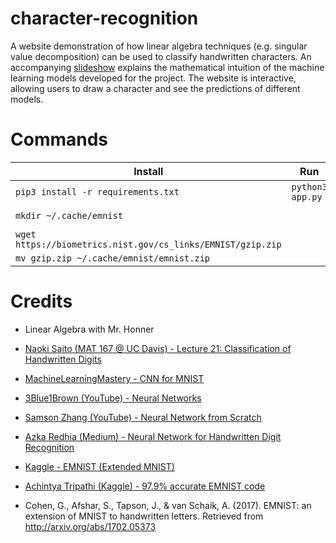 # character-recognition

A website demonstration of how linear algebra techniques (e.g. singular value decomposition) can be used to classify handwritten characters. An accompanying [slideshow](https://docs.google.com/presentation/d/1O5eeYbItA2KitufxAa5cZMYMJOYkmisl1KJQsGiyAv0/edit?usp=sharing) explains the mathematical intuition of the machine learning models developed for the project. The website is interactive, allowing users to draw a character and see the predictions of different models.

# Commands

| Install                                                     | Run              | Clean                         |
| ----------------------------------------------------------- | ---------------- | ----------------------------- |
| `pip3 install -r requirements.txt`                          | `python3 app.py` | `rm *.model`                  |
| `mkdir ~/.cache/emnist`                                     |                  | `rm -rf neural_network.model` |
| `wget https://biometrics.nist.gov/cs_links/EMNIST/gzip.zip` |                  |                               |
| `mv gzip.zip ~/.cache/emnist/emnist.zip`                    |                  |                               |

# Credits

- Linear Algebra with Mr. Honner

- [Naoki Saito (MAT 167 @ UC Davis) - Lecture 21: Classification of Handwritten Digits](https://www.math.ucdavis.edu/~saito/courses/167.s12/Lecture21.pdf)

- [MachineLearningMastery - CNN for MNIST](https://machinelearningmastery.com/how-to-develop-a-convolutional-neural-network-from-scratch-for-mnist-handwritten-digit-classification/)

- [3Blue1Brown (YouTube) - Neural Networks](https://www.youtube.com/playlist?list=PLZHQObOWTQDNU6R1_67000Dx_ZCJB-3pi)

- [Samson Zhang (YouTube) - Neural Network from Scratch](https://youtu.be/w8yWXqWQYmU)

- [Azka Redhia (Medium) - Neural Network for Handwritten Digit Recognition](https://medium.com/@azkardm/handwritten-digit-recognition-4dc904edb515)

- [Kaggle - EMNIST (Extended MNIST)](https://www.kaggle.com/datasets/crawford/emnist)

- [Achintya Tripathi (Kaggle) - 97.9% accurate EMNIST code](https://www.kaggle.com/code/achintyatripathi/emnist-letter-dataset-97-9-acc-val-acc-91-78/notebook)

- Cohen, G., Afshar, S., Tapson, J., & van Schaik, A. (2017). EMNIST: an extension of MNIST to handwritten letters. Retrieved from http://arxiv.org/abs/1702.05373
